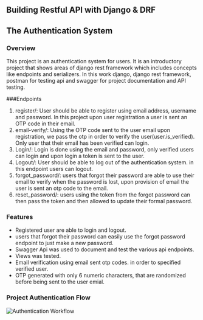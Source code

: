 ## Building Restful API with Django & DRF

## The Authentication System

### Overview

This project is an authentication system for users. It is an introductory project that shows areas of django rest framework which includes concepts like endpoints and serializers. In this work django, django rest framework, postman for testing api and swagger for project documentation and API testing.


###Endpoints

1. register/:
User should be able to register using email address, username and password. In this project upon user registration a user is sent an OTP code in their email.
3. email-verify/: Using the OTP code sent to the user email upon registration, we pass the otp in order to verify the user(user.is_verified). Only user that their email has been verified can login.
4. Login/: Login is done using the email and password, only verified users can login and upon login a token is sent to the user.
5. Logout/: User should be able to log out of the authentication system. in this endpoint users can logout.
6. forgot_password/: users that forgot their password are able to use their email to verify when the password is lost, upon provision of email the user is sent an otp code to the email.
7. reset_password/: users using the token from the forgot password can then pass the token and then allowed to update their formal password.

### Features

- Registered user are able to login and logout.
- users that forgot their password can easily use the forgot password endpoint to just make  a new password.
- Swagger Api was used to document and test the various api endpoints.
- Views was tested.
- Email verification using email sent otp codes. in order to specified verified user.
- OTP generated with only 6 numeric characters, that are randomized before being sent to the user emial.


### Project Authentication Flow

![Authentication Workflow](./assets/auth.png)
